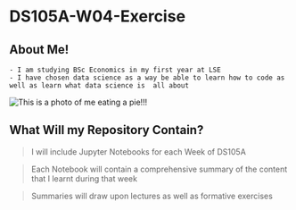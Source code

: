 # DS105A-W04-Exercise

## About Me!

    - I am studying BSc Economics in my first year at LSE
    - I have chosen data science as a way be able to learn how to code as well as learn what data science is  all about 

![This is a photo of me eating a pie!!!](/files/ds105a-w04-exercise/figures/my-image.jpeg)

## What Will my Repository Contain?

> I will include Jupyter Notebooks for each Week of DS105A

> Each Notebook will contain a comprehensive summary of the content that I learnt during that week

> Summaries will draw upon lectures as well as formative exercises